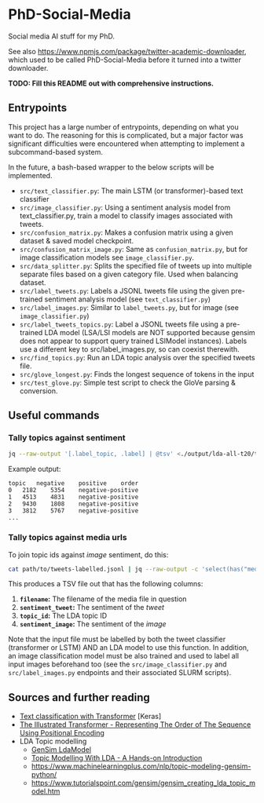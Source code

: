 # PhD-Social-Media

Social media AI stuff for my PhD.

See also https://www.npmjs.com/package/twitter-academic-downloader, which used to be called PhD-Social-Media before it turned into a twitter downloader.

**TODO: Fill this README out with comprehensive instructions.**

## Entrypoints
This project has a large number of entrypoints, depending on what you want to do. The reasoning for this is complicated, but a major factor was significant difficulties were encountered when attempting to implement a subcommand-based system.

In the future, a bash-based wrapper to the below scripts will be implemented.

 - `src/text_classifier.py`: The main LSTM (or transformer)-based text classifier
 - `src/image_classifier.py`: Using a sentiment analysis model from text_classifier.py, train a model to classify images associated with tweets.
 - `src/confusion_matrix.py`: Makes a confusion matrix using a given dataset & saved model checkpoint.
 - `src/confusion_matrix_image.py`: Same as `confusion_matrix.py`, but for image classification models see `image_classifier.py`.
 - `src/data_splitter.py`: Splits the specified file of tweets up into multiple separate files based on a given category file. Used when balancing dataset.
 - `src/label_tweets.py`: Labels a JSONL tweets file using the given pre-trained sentiment analysis model (see `text_classifier.py`)
 - `src/label_images.py`: Similar to `label_tweets.py`, but for image (see `image_classifier.py`)
 - `src/label_tweets_topics.py`: Label a JSONL tweets file using a pre-trained LDA model (LSA/LSI models are NOT supported because gensim does not appear to support query trained LSIModel instances). Labels use a different key to src/label_images.py, so can coexist therewith.
 - `src/find_topics.py`: Run an LDA topic analysis over the specified tweets file.
 - `src/glove_longest.py`: Finds the longest sequence of tokens in the input
 - `src/test_glove.py`: Simple test script to check the GloVe parsing & conversion.


## Useful commands

### Tally topics against sentiment
```bash
jq --raw-output '[.label_topic, .label] | @tsv' <./output/lda-all-t20/tweets-all-new-20220117-labelled.jsonl | sort | uniq -c | sort -k2,2n -k3 | paste -s -d' \n' | awk 'BEGIN { OFS="\t"; print("topic", "negative", "positive", "order"); } { print($2, $1, $4, $3 "-" $6); }'
```

Example output:

```
topic	negative	positive	order
0	2182	5354	negative-positive
1	4513	4831	negative-positive
2	9430	1808	negative-positive
3	3812	5767	negative-positive
...
```

### Tally topics against media urls
To join topic ids against *image* sentiment, do this:

```bash
cat path/to/tweets-labelled.jsonl | jq --raw-output -c 'select(has("media")) | [ .label, .label_topic, (.media[] | select(.type=="photo") | .url) ] | @tsv' | awk 'BEGIN{OFS="\t";} {for(i=3; i<NF; i++) { sub(".*/", "", $i); print($i, $1, $2); }}' | csvjoin -c 1 -H -t - path/to/media-labels.tsv | sed -e '1s/.*/filename,sentiment_tweet,topic_id,sentiment_image/' | tr "," "\t" >path/to/output.jsonl
```

This produces a TSV file out that has the following columns:

1.  **`filename`:** The filename of the media file in question
2.  **`sentiment_tweet`:** The sentiment of the _tweet_
3.  **`topic_id`:** The LDA topic ID
4.  **`sentiment_image`:** The sentiment of the _image_

Note that the input file must be labelled by both the tweet classifier (transformer or LSTM) AND an LDA model to use this function. In addition, an image classification model must be also trained and used to label all input images beforehand too (see the `src/image_classifier.py` and `src/label_images.py` endpoints and their associated SLURM scripts).


## Sources and further reading
 - [Text classification with Transformer](https://keras.io/examples/nlp/text_classification_with_transformer/) [Keras]
 - [The Illustrated Transformer - Representing The Order of The Sequence Using Positional Encoding](https://jalammar.github.io/illustrated-transformer/#representing-the-order-of-the-sequence-using-positional-encoding)
 - LDA Topic modelling
     - [GenSim LdaModel](https://radimrehurek.com/gensim/models/ldamodel.html)
     - [Topic Modelling With LDA - A Hands-on Introduction](https://www.analyticsvidhya.com/blog/2021/07/topic-modelling-with-lda-a-hands-on-introduction/)
     - <https://www.machinelearningplus.com/nlp/topic-modeling-gensim-python/>
     - <https://www.tutorialspoint.com/gensim/gensim_creating_lda_topic_model.htm>

